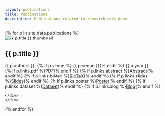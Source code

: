 ```yaml
---
layout: publications
title: Publications
description: Publications related to research work done
---
```


<div class="publication-list">
{% for p in site.data.publications %}
<article class="publication">
    <img class="thumb" src="{{ p.thumb }}" alt="{{ p.title }} thumbnail" />
    <div class="meta">
    <h2 class="title">{{ p.title }}</h2>
    <div class="authors">{{ p.authors }}. {% if p.venue %} {{ p.venue }}{% endif %} {{ p.year }}.</div>
    <div class="badges">
        {% if p.links.pdf %}<a class="badge pdf" href="{{ p.links.pdf }}">PDF</a>{% endif %}
        {% if p.links.abstract %}<a class="badge abstract" href="{{ p.links.abstract }}">Abstract</a>{% endif %}
        {% if p.links.bibtex %}<a class="badge bib" href="{{ p.links.bibtex }}">BibTeX</a>{% endif %}
        {% if p.links.slides %}<a class="badge slides" href="{{ p.links.slides }}">Slides</a>{% endif %}
        {% if p.links.poster %}<a class="badge poster" href="{{ p.links.poster }}">Poster</a>{% endif %}
        {% if p.links.dataset %}<a class="badge slides" href="{{ p.links.dataset }}">Dataset</a>{% endif %}
        {% if p.links.blog %}<a class="badge pdf" href="{{ p.links.blog }}">Blog</a>{% endif %}

    </div>
    </div>
</article>
{% endfor %}
</div>

